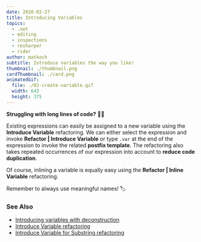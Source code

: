 ```yaml
---
date: 2020-02-27
title: Introducing Variables
topics:
  - .net
  - editing
  - inspections
  - resharper
  - rider
author: matkoch
subtitle: Introduce variables the way you like!
thumbnail: ./thumbnail.png
cardThumbnail: ./card.png
animatedGif:
  file: ./02-create-variable.gif
  width: 643
  height: 375
---
```

**Struggling with long lines of code?** 🙇‍♀️

Existing expressions can easily be assigned to a new variable using the **Introduce Variable** refactoring. We can either select the expression and invoke **Refactor | Introduce Variable** or type `.var` at the end of the expression to invoke the related **postfix template**. The refactoring also takes repeated occurrences of our expression into account to **reduce code duplication**.

Of course, inlining a variable is equally easy using the **Refactor | Inline Variable** refactoring.

Remember to always use meaningful names! 🏷

### See Also
- [Introducing variables with deconstruction](https://blog.jetbrains.com/dotnet/2018/04/26/introduce-variable-iterate-merge-back-deconstruction/)
- [Introduce Variable refactoring](https://www.jetbrains.com/help/rider/Refactorings__Introduce_Variable.html)
- [Introduce Variable for Substring refactoring](https://www.jetbrains.com/help/rider/Refactorings__Introduce_Variable_for_Substring.html)

